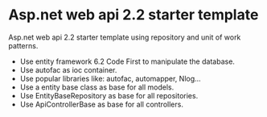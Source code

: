# Asp.net web api 2.2 starter template
Asp.net web api 2.2 starter template using repository and unit of work patterns.  
* Use entity framework 6.2 Code First to manipulate the database.
* Use autofac as ioc container.  
* Use popular libraries like: autofac, automapper, Nlog...  
* Use a entity base class as base for all models.
* Use EntityBaseRepository as base for all repositories.  
* Use ApiControllerBase as base for all controllers.
